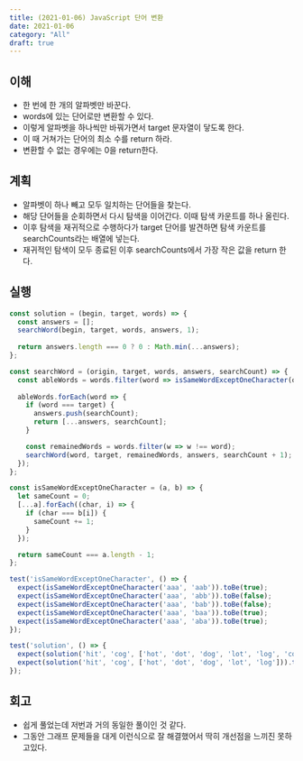 ```yaml
---
title: (2021-01-06) JavaScript 단어 변환
date: 2021-01-06
category: "All"
draft: true
---
```


## 이해

- 한 번에 한 개의 알파벳만 바꾼다.
- words에 있는 단어로만 변환할 수 있다.
- 이렇게 알파벳을 하나씩만 바꿔가면서 target 문자열이 닿도록 한다.
- 이 때 거쳐가는 단어의 최소 수를 return 하라.
- 변환할 수 없는 경우에는 0을 return한다.

## 계획

- 알파벳이 하나 빼고 모두 일치하는 단어들을 찾는다.
- 해당 단어들을 순회하면서 다시 탐색을 이어간다. 이때 탐색 카운트를 하나 올린다.
- 이후 탐색을 재귀적으로 수행하다가 target 단어를 발견하면 탐색 카운트를 searchCounts라는 배열에 넣는다.
- 재귀적인 탐색이 모두 종료된 이후 searchCounts에서 가장 작은 값을 return 한다.

## 실행

```js
const solution = (begin, target, words) => {
  const answers = [];
  searchWord(begin, target, words, answers, 1);
  
  return answers.length === 0 ? 0 : Math.min(...answers);
};

const searchWord = (origin, target, words, answers, searchCount) => {
  const ableWords = words.filter(word => isSameWordExceptOneCharacter(origin, word));
  
  ableWords.forEach(word => {
    if (word === target) {
      answers.push(searchCount);
      return [...answers, searchCount];
    }

    const remainedWords = words.filter(w => w !== word);
    searchWord(word, target, remainedWords, answers, searchCount + 1);
  });
};

const isSameWordExceptOneCharacter = (a, b) => {
  let sameCount = 0;
  [...a].forEach((char, i) => {
    if (char === b[i]) {
      sameCount += 1;
    }
  });

  return sameCount === a.length - 1;
};

test('isSameWordExceptOneCharacter', () => {
  expect(isSameWordExceptOneCharacter('aaa', 'aab')).toBe(true);
  expect(isSameWordExceptOneCharacter('aaa', 'abb')).toBe(false);
  expect(isSameWordExceptOneCharacter('aaa', 'bab')).toBe(false);
  expect(isSameWordExceptOneCharacter('aaa', 'baa')).toBe(true);
  expect(isSameWordExceptOneCharacter('aaa', 'aba')).toBe(true);
});

test('solution', () => {
  expect(solution('hit', 'cog', ['hot', 'dot', 'dog', 'lot', 'log', 'cog'])).toBe(4);
  expect(solution('hit', 'cog', ['hot', 'dot', 'dog', 'lot', 'log'])).toBe(0);
});
```

## 회고

- 쉽게 풀었는데 저번과 거의 동일한 풀이인 것 같다.
- 그동안 그래프 문제들을 대게 이런식으로 잘 해결했어서 딱히 개선점을 느끼진 못하고있다.
